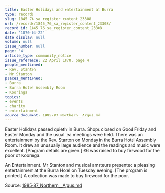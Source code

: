 ```yaml
---
title: Easter Holidays and entertainment at Burra
type: records
slug: 1845_76_sa_register_content_23308
url: /records/1845_76_sa_register_content_23308/
record_id: 1845_76_sa_register_content_23308
date: '1870-04-22'
date_display: null
volume: null
issue_number: null
page: '4'
article_type: community_notice
issue_reference: 22 April 1870, page 4
people_mentioned:
- Rev. Stanton
- Mr Stanton
places_mentioned:
- Burra
- Burra Hotel Assembly Room
- Kooringa
topics:
- events
- charity
- entertainment
source_document: 1985-87_Northern__Argus.md
---
```


Easter Holidays passed quietly in Burra.  Shops closed on Good Friday and Easter Monday and the usual tea meetings were held.  There was an entertainment by the Rev. Stanton on Monday in the Burra Hotel Assembly Room.  It drew an unusually large audience and the readings and music were excellent.  [Program details are given.]  £6 was raised to buy firewood for the poor of Kooringa.

An Entertainment.  Mr Stanton and musical amateurs presented a pleasing entertainment at the Burra Hotel on Tuesday evening.  [The program is printed.]  A collection was made to buy firewood for the poor.

Source: [1985-87_Northern__Argus.md](/downloads/markdown/1985-87_Northern__Argus.md)
